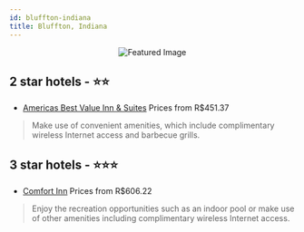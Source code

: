 ```yaml
---
id: bluffton-indiana
title: Bluffton, Indiana
---
```


<center><img src="https://i.travelapi.com/hotels/4000000/3300000/3300000/3299987/648e9faf_z.jpg" alt="Featured Image" /></center>


##  2 star hotels - ⭐️⭐️

-    [Americas Best Value Inn & Suites](https://us.hurb.com/hotels/bluffton/americas-best-value-inn-suites-JNP-JP025107?cmp=18055) Prices from R$451.37
   > Make use of convenient amenities, which include complimentary wireless Internet access and barbecue grills.

##  3 star hotels - ⭐️⭐️⭐️

-    [Comfort Inn](https://us.hurb.com/hotels/bluffton/comfort-inn-JNP-JP730200?cmp=18055) Prices from R$606.22
   > Enjoy the recreation opportunities such as an indoor pool or make use of other amenities including complimentary wireless Internet access.
